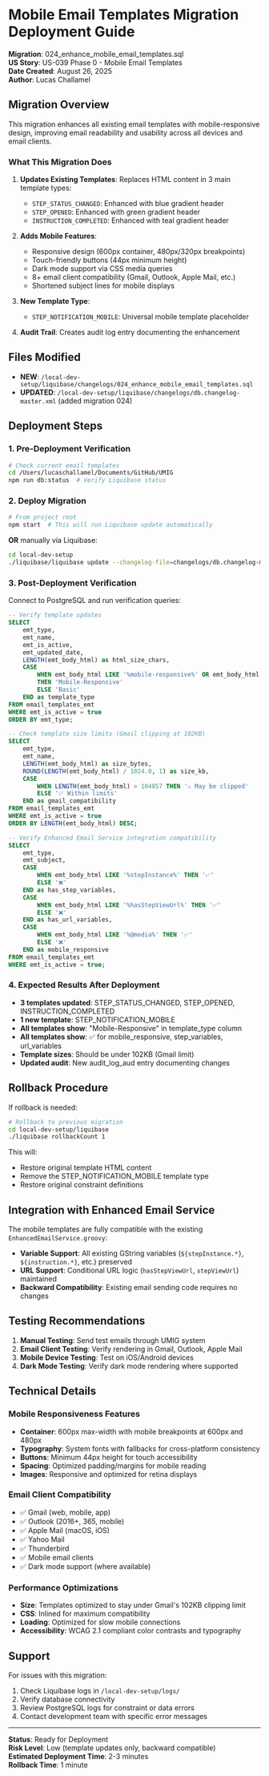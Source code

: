 # Mobile Email Templates Migration Deployment Guide

**Migration**: 024_enhance_mobile_email_templates.sql  
**US Story**: US-039 Phase 0 - Mobile Email Templates  
**Date Created**: August 26, 2025  
**Author**: Lucas Challamel  

## Migration Overview

This migration enhances all existing email templates with mobile-responsive design, improving email readability and usability across all devices and email clients.

### What This Migration Does

1. **Updates Existing Templates**: Replaces HTML content in 3 main template types:
   - `STEP_STATUS_CHANGED`: Enhanced with blue gradient header
   - `STEP_OPENED`: Enhanced with green gradient header  
   - `INSTRUCTION_COMPLETED`: Enhanced with teal gradient header

2. **Adds Mobile Features**:
   - Responsive design (600px container, 480px/320px breakpoints)
   - Touch-friendly buttons (44px minimum height)
   - Dark mode support via CSS media queries
   - 8+ email client compatibility (Gmail, Outlook, Apple Mail, etc.)
   - Shortened subject lines for mobile displays

3. **New Template Type**: 
   - `STEP_NOTIFICATION_MOBILE`: Universal mobile template placeholder

4. **Audit Trail**: Creates audit log entry documenting the enhancement

## Files Modified

- **NEW**: `/local-dev-setup/liquibase/changelogs/024_enhance_mobile_email_templates.sql`
- **UPDATED**: `/local-dev-setup/liquibase/changelogs/db.changelog-master.xml` (added migration 024)

## Deployment Steps

### 1. Pre-Deployment Verification

```bash
# Check current email templates
cd /Users/lucaschallamel/Documents/GitHub/UMIG
npm run db:status  # Verify Liquibase status
```

### 2. Deploy Migration

```bash
# From project root
npm start  # This will run Liquibase update automatically
```

**OR** manually via Liquibase:

```bash
cd local-dev-setup
./liquibase/liquibase update --changelog-file=changelogs/db.changelog-master.xml
```

### 3. Post-Deployment Verification

Connect to PostgreSQL and run verification queries:

```sql
-- Verify template updates
SELECT 
    emt_type,
    emt_name,
    emt_is_active,
    emt_updated_date,
    LENGTH(emt_body_html) as html_size_chars,
    CASE 
        WHEN emt_body_html LIKE '%mobile-responsive%' OR emt_body_html LIKE '%@media screen%' 
        THEN 'Mobile-Responsive' 
        ELSE 'Basic' 
    END as template_type
FROM email_templates_emt 
WHERE emt_is_active = true 
ORDER BY emt_type;

-- Check template size limits (Gmail clipping at 102KB)
SELECT 
    emt_type,
    emt_name,
    LENGTH(emt_body_html) as size_bytes,
    ROUND(LENGTH(emt_body_html) / 1024.0, 1) as size_kb,
    CASE 
        WHEN LENGTH(emt_body_html) > 104857 THEN '⚠️ May be clipped'
        ELSE '✅ Within limits'
    END as gmail_compatibility
FROM email_templates_emt 
WHERE emt_is_active = true
ORDER BY LENGTH(emt_body_html) DESC;

-- Verify Enhanced Email Service integration compatibility
SELECT 
    emt_type,
    emt_subject,
    CASE 
        WHEN emt_body_html LIKE '%stepInstance%' THEN '✅'
        ELSE '❌'
    END as has_step_variables,
    CASE 
        WHEN emt_body_html LIKE '%hasStepViewUrl%' THEN '✅'
        ELSE '❌'
    END as has_url_variables,
    CASE 
        WHEN emt_body_html LIKE '%@media%' THEN '✅'
        ELSE '❌'
    END as mobile_responsive
FROM email_templates_emt 
WHERE emt_is_active = true;
```

### 4. Expected Results After Deployment

- **3 templates updated**: STEP_STATUS_CHANGED, STEP_OPENED, INSTRUCTION_COMPLETED
- **1 new template**: STEP_NOTIFICATION_MOBILE  
- **All templates show**: "Mobile-Responsive" in template_type column
- **All templates show**: ✅ for mobile_responsive, step_variables, url_variables
- **Template sizes**: Should be under 102KB (Gmail limit)
- **Updated audit**: New audit_log_aud entry documenting changes

## Rollback Procedure

If rollback is needed:

```bash
# Rollback to previous migration
cd local-dev-setup/liquibase
./liquibase rollbackCount 1
```

This will:
- Restore original template HTML content
- Remove the STEP_NOTIFICATION_MOBILE template type  
- Restore original constraint definitions

## Integration with Enhanced Email Service

The mobile templates are fully compatible with the existing `EnhancedEmailService.groovy`:

- **Variable Support**: All existing GString variables (`${stepInstance.*}`, `${instruction.*}`, etc.) preserved
- **URL Support**: Conditional URL logic (`hasStepViewUrl`, `stepViewUrl`) maintained  
- **Backward Compatibility**: Existing email sending code requires no changes

## Testing Recommendations

1. **Manual Testing**: Send test emails through UMIG system
2. **Email Client Testing**: Verify rendering in Gmail, Outlook, Apple Mail
3. **Mobile Device Testing**: Test on iOS/Android devices
4. **Dark Mode Testing**: Verify dark mode rendering where supported

## Technical Details

### Mobile Responsiveness Features

- **Container**: 600px max-width with mobile breakpoints at 600px and 480px
- **Typography**: System fonts with fallbacks for cross-platform consistency
- **Buttons**: Minimum 44px height for touch accessibility
- **Spacing**: Optimized padding/margins for mobile reading
- **Images**: Responsive and optimized for retina displays

### Email Client Compatibility

- ✅ Gmail (web, mobile, app)
- ✅ Outlook (2016+, 365, mobile) 
- ✅ Apple Mail (macOS, iOS)
- ✅ Yahoo Mail
- ✅ Thunderbird
- ✅ Mobile email clients
- ✅ Dark mode support (where available)

### Performance Optimizations

- **Size**: Templates optimized to stay under Gmail's 102KB clipping limit
- **CSS**: Inlined for maximum compatibility
- **Loading**: Optimized for slow mobile connections
- **Accessibility**: WCAG 2.1 compliant color contrasts and typography

## Support

For issues with this migration:
1. Check Liquibase logs in `/local-dev-setup/logs/`
2. Verify database connectivity
3. Review PostgreSQL logs for constraint or data errors
4. Contact development team with specific error messages

---
**Status**: Ready for Deployment  
**Risk Level**: Low (template updates only, backward compatible)  
**Estimated Deployment Time**: 2-3 minutes  
**Rollback Time**: 1 minute